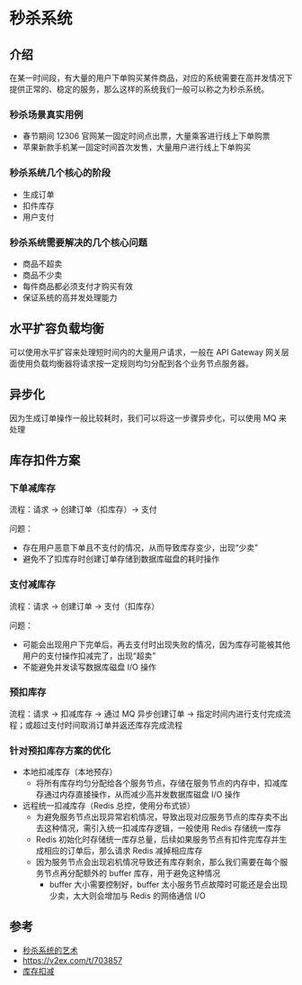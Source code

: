# 秒杀系统

## 介绍
在某一时间段，有大量的用户下单购买某件商品，对应的系统需要在高并发情况下提供正常的、稳定的服务，那么这样的系统我们一般可以称之为秒杀系统。

### 秒杀场景真实用例
- 春节期间 12306 官网某一固定时间点出票，大量乘客进行线上下单购票
- 苹果新款手机某一固定时间首次发售，大量用户进行线上下单购买

### 秒杀系统几个核心的阶段
- 生成订单
- 扣件库存
- 用户支付

### 秒杀系统需要解决的几个核心问题
- 商品不超卖
- 商品不少卖
- 每件商品都必须支付才购买有效
- 保证系统的高并发处理能力


## 水平扩容负载均衡
可以使用水平扩容来处理短时间内的大量用户请求，一般在 API Gateway 网关层面使用负载均衡器将请求按一定规则均匀分配到各个业务节点服务器。

## 异步化
因为生成订单操作一般比较耗时，我们可以将这一步骤异步化，可以使用 MQ 来处理

## 库存扣件方案
### 下单减库存
流程：请求 -> 创建订单（扣库存）-> 支付

问题：
- 存在用户恶意下单且不支付的情况，从而导致库存变少，出现“少卖”
- 避免不了扣库存时创建订单存储到数据库磁盘的耗时操作

### 支付减库存
流程：请求 -> 创建订单 ->  支付（扣库存）

问题：
- 可能会出现用户下完单后，再去支付时出现失败的情况，因为库存可能被其他用户的支付操作扣减完了，出现“超卖”
- 不能避免并发读写数据库磁盘 I/O 操作

### 预扣库存
流程：请求 -> 扣减库存 -> 通过 MQ 异步创建订单 -> 指定时间内进行支付完成流程；或超过支付时间取消订单并返还库存完成流程

### 针对预扣库存方案的优化
- 本地扣减库存（本地预存）
  - 将所有库存均匀分配给各个服务节点，存储在服务节点的内存中，扣减库存通过内存直接操作，从而减少高并发数据库磁盘 I/O 操作
- 远程统一扣减库存（Redis 总控，使用分布式锁）
  - 为避免服务节点出现异常宕机情况，导致出现对应服务节点的库存卖不出去这种情况，需引入统一扣减库存逻辑，一般使用 Redis 存储统一库存
  - Redis 初始化时存储统一库存总量，后续如果服务节点有扣件完库存并生成相应的订单后，那么请求 Redis 减掉相应库存
  - 因为服务节点会出现宕机情况导致还有库存剩余，那么我们需要在每个服务节点再分配额外的 buffer 库存，用于避免这种情况
    - buffer 大小需要控制好，buffer 太小服务节点故障时可能还是会出现少卖，太大则会增加与 Redis 的网络通信 I/O

## 参考
- [秒杀系统的艺术](https://juejin.cn/post/6844903949632274445)
- https://v2ex.com/t/703857
- [库存扣减](https://maimai.cn/web/gossip_detail?encode_id=eyJhbGciOiJIUzI1NiIsInR5cCI6IkpXVCJ9.eyJlZ2lkIjoiODA1NjQ4NWM1YTI3NDQ5N2EwZDMzMDY2OTNlNjA2NDEiLCJpZCI6MzEwNzUzNDUsInUiOjE5NDEzNTc0MH0.hDGQ5O6BEIZyUwF-mi5YOOrcssMxDTPOTWc-TMEs8Ng)
